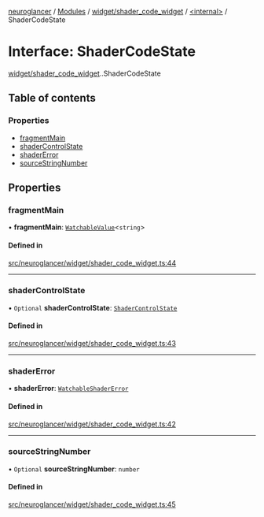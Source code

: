 [neuroglancer](../README.md) / [Modules](../modules.md) / [widget/shader\_code\_widget](../modules/widget_shader_code_widget.md) / [<internal\>](../modules/widget_shader_code_widget._internal_.md) / ShaderCodeState

# Interface: ShaderCodeState

[widget/shader_code_widget](../modules/widget_shader_code_widget.md).[<internal>](../modules/widget_shader_code_widget._internal_.md).ShaderCodeState

## Table of contents

### Properties

- [fragmentMain](widget_shader_code_widget._internal_.ShaderCodeState.md#fragmentmain)
- [shaderControlState](widget_shader_code_widget._internal_.ShaderCodeState.md#shadercontrolstate)
- [shaderError](widget_shader_code_widget._internal_.ShaderCodeState.md#shadererror)
- [sourceStringNumber](widget_shader_code_widget._internal_.ShaderCodeState.md#sourcestringnumber)

## Properties

### fragmentMain

• **fragmentMain**: [`WatchableValue`](../classes/annotation_annotation_layer_state._internal_.WatchableValue.md)<`string`\>

#### Defined in

[src/neuroglancer/widget/shader_code_widget.ts:44](https://github.com/ActiveBrainAtlas2/neuroglancer/blob/1beb5d34/src/neuroglancer/widget/shader_code_widget.ts#L44)

___

### shaderControlState

• `Optional` **shaderControlState**: [`ShaderControlState`](../classes/webgl_shader_ui_controls.ShaderControlState.md)

#### Defined in

[src/neuroglancer/widget/shader_code_widget.ts:43](https://github.com/ActiveBrainAtlas2/neuroglancer/blob/1beb5d34/src/neuroglancer/widget/shader_code_widget.ts#L43)

___

### shaderError

• **shaderError**: [`WatchableShaderError`](../modules/webgl_dynamic_shader.md#watchableshadererror)

#### Defined in

[src/neuroglancer/widget/shader_code_widget.ts:42](https://github.com/ActiveBrainAtlas2/neuroglancer/blob/1beb5d34/src/neuroglancer/widget/shader_code_widget.ts#L42)

___

### sourceStringNumber

• `Optional` **sourceStringNumber**: `number`

#### Defined in

[src/neuroglancer/widget/shader_code_widget.ts:45](https://github.com/ActiveBrainAtlas2/neuroglancer/blob/1beb5d34/src/neuroglancer/widget/shader_code_widget.ts#L45)
